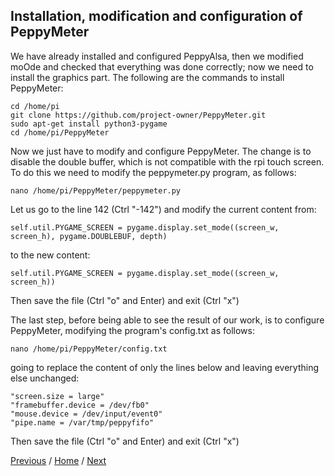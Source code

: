 ## Installation, modification and configuration of PeppyMeter
We have already installed and configured PeppyAlsa, then we modified moOde and checked that everything was done correctly; now we need to install the graphics part.
The following are the commands to install PeppyMeter:
```
cd /home/pi
git clone https://github.com/project-owner/PeppyMeter.git
sudo apt-get install python3-pygame
cd /home/pi/PeppyMeter
```
Now we just have to modify and configure PeppyMeter.
The change is to disable the double buffer, which is not compatible with the rpi touch screen.
To do this we need to modify the peppymeter.py program, as follows:
```
nano /home/pi/PeppyMeter/peppymeter.py
```
Let us go to the line 142 (Ctrl "-142")
and modify the current content from:
```
self.util.PYGAME_SCREEN = pygame.display.set_mode((screen_w, screen_h), pygame.DOUBLEBUF, depth)
```
to the new content:
```
self.util.PYGAME_SCREEN = pygame.display.set_mode((screen_w, screen_h))
```
Then save the file (Ctrl "o" and Enter)
and exit (Ctrl "x")

The last step, before being able to see the result of our work, is to configure PeppyMeter, modifying the program's config.txt as follows:
```
nano /home/pi/PeppyMeter/config.txt
```
going to replace the content of only the lines below and leaving everything else unchanged:
```
"screen.size = large"
"framebuffer.device = /dev/fb0"
"mouse.device = /dev/input/event0"
"pipe.name = /var/tmp/peppyfifo"
```
Then save the file (Ctrl "o" and Enter)
and exit (Ctrl "x")

[Previous](https://github.com/FdeAlexa/PeppyMeter_and_moOde/blob/main/2_moOde.md) / [Home](https://github.com/FdeAlexa/PeppyMeter_and_moOde/blob/main/README.md) /  [Next](https://github.com/FdeAlexa/PeppyMeter_and_moOde/blob/main/4_Tests.md)
